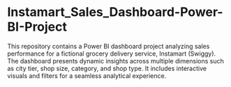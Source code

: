 # Instamart_Sales_Dashboard-Power-BI-Project
This repository contains a Power BI dashboard project analyzing sales performance for a fictional grocery delivery service, Instamart (Swiggy).  The dashboard presents dynamic insights across multiple dimensions such as city tier, shop size, category, and shop type. It includes interactive visuals and filters for a seamless analytical experience.
